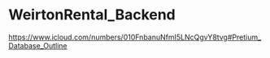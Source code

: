 # WeirtonRental_Backend


https://www.icloud.com/numbers/010FnbanuNfmI5LNcQgvY8tvg#Pretium_Database_Outline
